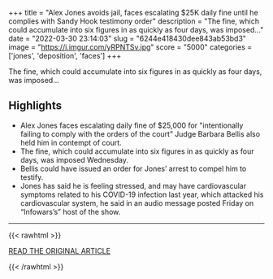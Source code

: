 +++
title = "Alex Jones avoids jail, faces escalating $25K daily fine until he complies with Sandy Hook testimony order"
description = "The fine, which could accumulate into six figures in as quickly as four days, was imposed..."
date = "2022-03-30 23:14:03"
slug = "6244e418430dee843ab53bd3"
image = "https://i.imgur.com/yRPNTSv.jpg"
score = "5000"
categories = ['jones', 'deposition', 'faces']
+++

The fine, which could accumulate into six figures in as quickly as four days, was imposed...

## Highlights

- Alex Jones faces escalating daily fine of $25,000 for "intentionally failing to comply with the orders of the court” Judge Barbara Bellis also held him in contempt of court.
- The fine, which could accumulate into six figures in as quickly as four days, was imposed Wednesday.
- Bellis could have issued an order for Jones’ arrest to compel him to testify.
- Jones has said he is feeling stressed, and may have cardiovascular symptoms related to his COVID-19 infection last year, which attacked his cardiovascular system, he said in an audio message posted Friday on “Infowars’s” host of the show.

---

{{< rawhtml >}}
  <p class="article-category">
    <a target="_blank" href="https://www.newstimes.com/news/article/Alex-Jones-avoids-jail-faces-escalating-25K-17045443.php?src=nthpdesecp">READ THE ORIGINAL ARTICLE</a>
  </p>
{{< /rawhtml >}}
